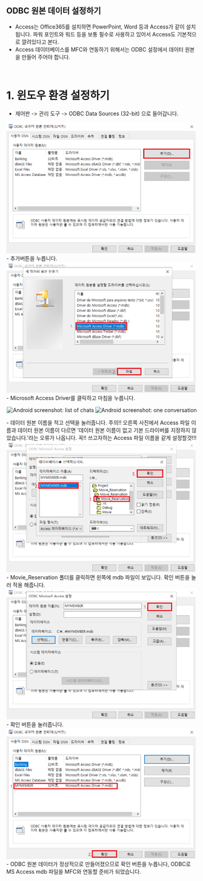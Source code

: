 ODBC 원본 데이터 설정하기
---
- Access는 Office365를 설치하면 PowerPoint, Word 등과 Access가 같이 설치 됩니다. 파워 포인트와 워드 등을 보통 필수로 사용하고 있어서 Access도 기본적으로 깔려있다고 본다.
- Access 데이터베이스를 MFC와 연동하기 위해서는 ODBC 설정에서 데이터 원본을 만들어 주어야 합니다.

<br/>

# 1. 윈도우 환경 설정하기
- 제어판 -> 관리 도구 -> ODBC Data Sources (32-bit) 으로 들어갑니다.

<img src="../img/AccessDB1.png" width=500>
- 추가버튼을 누릅니다.
<img src="../img/AccessDB2.png" width=500>
- Microsoft Access Driver를 클릭하고 마침을 누릅니다.
<p align="center">
<img src="docs/android-contacts.png" alt="Android screenshot: list of chats" width=270 /> <img src="docs/android-chat.png" alt="Android screenshot: one conversation" width=270 />
</p>
- 데이터 원본 이름을 적고 선택을 눌러줍니다. 주의!! 오른쪽 사진에서 Access 파일 이름과 데이터 원본 이름이 다르면 '데이터 원본 이름이 없고 기본 드라이버를 지정하지 않았습니다.'라는 오류가 나옵니다. 꼭!! 쓰고자하는 Access 파일 이름을 같게 설정할것!!!
<img src="../img/AccessDB5.png" width=500>
- Movie_Reservation 폴더를 클릭하면 왼쪽에 mdb 파일이 보입니다. 확인 버튼을 눌러 적용 해줍니다.
<img src="../img/AccessDB6.png" width=500>
- 확인 버튼을 눌러줍니다.
<img src="../img/AccessDB7.png" width=500>
- ODBC 원본 데이터가 정상적으로 만들어졌으므로 확인 버튼을 누릅니다, ODBC로 MS Access mdb 파일을 MFC와 연동할 준비가 되었습니다.

